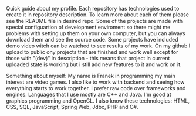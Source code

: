 Quick guide about my profile.
Each repository has technologies used to create it in repository description. To learn more about each of them please see the README file in desired repo.
Some of the projects are made with special configuartion of development enviroment so there might me problems with setting up them on your own computer, but you can always download them and see the source code. 
Some projects have included demo video witch can be watched to see results of my work. 
On my github I upload to public ony projects that are finished and work well except for those with "(dev)" in description - this means that project in current uploaded state is working but i still add new features to it and work on it.

Something about myself:
My name is Franek in programming my main interest are video games. I also like to work with backend and seeing how everything starts to work together. I prefer raw code over frameworks and engines. Languages that I use mostly are C++ and Java. I'm good at graphics programming and OpenGL. I also know these technologies: HTML, CSS, SQL, JavaScript, Spring Web, Jdbc, PHP and C#.

